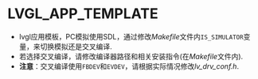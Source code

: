 # LVGL_APP_TEMPLATE
* lvgl应用模板，PC模拟使用SDL，通过修改*Makefile*文件内`IS_SIMULATOR`变量，来切换模拟还是交叉编译.
* 若选择交叉编译，请修改编译器路径和相关安装指令(在*Makefile*文件内).
* **注意**：交叉编译使用`FBDEV`和`EVDEV`，请根据实际情况修改*lv_drv_conf.h*.